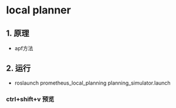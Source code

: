 # local planner  
## 1. 原理
* apf方法  

## 2. 运行  
* roslaunch prometheus_local_planning planning_simulator.launch  

### ctrl+shift+v 预览 